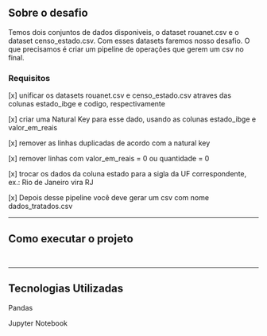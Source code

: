 ## Sobre o desafio

Temos dois conjuntos de dados disponiveis, o dataset rouanet.csv e o dataset censo_estado.csv. Com esses datasets faremos nosso desafio. O que precisamos é criar um pipeline de operações que gerem um csv no final.

### Requisitos

[x] unificar os datasets rouanet.csv e censo_estado.csv atraves das colunas estado_ibge e codigo, respectivamente

[x] criar uma Natural Key para esse dado, usando as colunas estado_ibge e valor_em_reais

[x] remover as linhas duplicadas de acordo com a natural key

[x] remover linhas com valor_em_reais = 0 ou quantidade = 0

[x] trocar os dados da coluna estado para a sigla da UF correspondente, ex.: Rio de Janeiro vira RJ

[x] Depois desse pipeline você deve gerar um csv com nome dados_tratados.csv

---

## Como executar o projeto

```bash



```
---

## Tecnologias Utilizadas

Pandas

Jupyter Notebook
